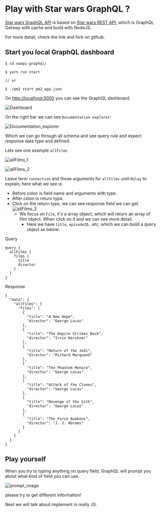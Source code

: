 # Play with Star wars GraphQL ?

[Star wars GraphQL API](https://github.com/graphql/swapi-graphql) is based on [Star wars REST API](https://swapi.co/),
which is GraphQL Getway with cache and build with NodeJS.

For more detail, check the link and fork on github.

## Start you local GraphQL dashboard

```
$ cd swapi-graphql/

$ yarn run start

// or

$ ./pm2 start pm2_app.json
```

On [http://localhost:5000](http://localhost:5000) you can see the GraphQL dashboard.

![Dashboard](../gitbook/images/GraphQL_dashboard.png)

On the right bar we can see `Documentation explorer`:

![Documentation_explorer](../gitbook/images/Document_explorer.png)

Which we can go through all schema and see query rule and expect response data type and defined.

Lets see one example `allFilms`

![allFilms_1](../gitbook/images/allFilms_1.png)

![allFilms_2](../gitbook/images/allFilms_2.png)

Leave term `connection` and those arguments for `allFilms` until `Relay` to explain,
here what we see is:

- Before colon is field name and arguments with type.
- After colon is return type.
- Click on the return type, we can see response field we can get.
	![allFilms_3](../gitbook/images/allFilms_3.png)
	- We focus on `Film`, it's a array object, which will return an array of film object. When click on it and we can see more detail.
		- Here we have `title`, `episodeID`...etc, which we can build a query object as below:

Query

```
query {
  allFilms {
    films {
      title
      director
    }
  }
}
```

Response

```
{
  "data": {
    "allFilms": {
      "films": [
        {
          "title": "A New Hope",
          "director": "George Lucas"
        },
        {
          "title": "The Empire Strikes Back",
          "director": "Irvin Kershner"
        },
        {
          "title": "Return of the Jedi",
          "director": "Richard Marquand"
        },
        {
          "title": "The Phantom Menace",
          "director": "George Lucas"
        },
        {
          "title": "Attack of the Clones",
          "director": "George Lucas"
        },
        {
          "title": "Revenge of the Sith",
          "director": "George Lucas"
        },
        {
          "title": "The Force Awakens",
          "director": "J. J. Abrams"
        }
      ]
    }
  }
}
```

## Play yourself

When you try to typing anything on query field, GraphQL will prompt you about what kind of field you can use.

![prompt_image](../gitbook/images/prompt_image.png)

please try to get different information!

Next we will talk about implement in really JS.


